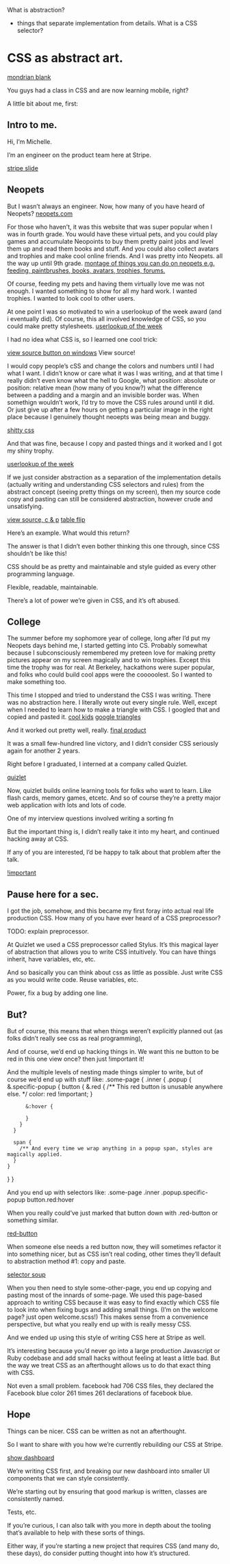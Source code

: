 What is abstraction?
- things that separate implementation from details.
What is a CSS selector?



# CSS as abstract art.
[mondrian blank]()


You guys had a class in CSS and are now learning mobile, right?

A little bit about me, first:
## Intro to me.

Hi, I’m Michelle.

I’m an engineer on the product team here at Stripe.

[stripe slide]()


## Neopets

But I wasn’t always an engineer. Now, how many of you have heard of Neopets?
[neopets.com]()

For those who haven’t, it was this website that was super popular when I was in fourth grade. You would have these virtual pets, and you could play games and accumulate Neopoints to buy them pretty paint jobs and level them up and read them books and stuff. And you could also collect avatars and trophies and make cool online friends. And I was pretty into Neopets. all the way up until 9th grade.
[montage of things you can do on neopets e.g. feeding, paintbrushes, books, avatars, trophies, forums.]()

Of course, feeding my pets and having them virtually love me was not enough. I wanted something to show for all my hard work. I wanted trophies. I wanted to look cool to other users.


At one point I was so motivated to win a userlookup of the week award (and i eventually did). Of course, this all involved knowledge of CSS, so you could make pretty stylesheets.
[userlookup of the week]()


I had no idea what CSS is, so I learned one cool trick:

[view source button on windows]()
View source!

I would copy people’s cSS and change the colors and numbers until I had what I want. I didn’t know or care what it was I was writing, and at that time I really didn’t even know what the hell to Google, what position: absolute or position: relative mean (how many of you know?) what the difference between a padding and a margin and an invisible border was. When somethign wouldn’t work, I’d try to move the CSS rules around until it did. Or just give up after a few hours on getting a particular image in the right place because I genuinely thought neoepts was being mean and buggy.

[shitty css]()

And that was fine, because I copy and pasted things and it worked and I got my shiny trophy.

[userlookup of the week]()

If we just consider abstraction as a separation of the implementation details (actually writing and understanding CSS selectors and rules) from the abstract concept (seeing pretty things on my screen), then my source code copy and pasting can still be considered abstraction, however crude and unsatisfying.

[view source, c & p]()
[table flip]()

Here’s an example. What would this return?

The answer is that I didn’t even bother thinking this one through, since CSS shouldn’t be like this!

CSS should be as pretty and maintainable and style guided as every other programming language.


Flexible, readable, maintainable.

There’s a lot of power we’re given in CSS, and it’s oft abused.

## College

The summer before my sophomore year of college, long after I’d put my Neopets days behind me, I started getting into CS. Probably somewhat because I subconsciously remembered my preteen love for making pretty pictures appear on my screen magically and to win trophies. Except this time the trophy was for real. At Berkeley, hackathons were super popular, and folks who could build cool apps were the cooooolest. So I wanted to make something too.

This time I stopped and tried to understand the CSS I was writing. There was no abstraction here. I literally wrote out every single rule. Well, except when I needed to learn how to make a triangle with CSS. I googled that and copied and pasted it.
[cool kids]()
[google triangles]()

And it worked out pretty well, really.
[final product]()

It was a small few-hundred line victory, and I didn’t consider CSS seriously again for another 2 years. 


Right before I graduated, I interned at a company called Quizlet.

[quizlet]()

Now, quizlet builds online learning tools for folks who want to learn. Like flash cards, memory games, etcetc. And so of course they’re a pretty major web application with lots and lots of code.

One of my interview questions involved writing a sorting fn

But the important thing is, I didn’t really take it into my heart, and continued hacking away at CSS.

If any of you are interested, I’d be happy to talk about that problem after the talk.


[!important]()


## Pause here for a sec.

I got the job, somehow, and this became my first foray into actual real life production CSS. How many of you have ever heard of a CSS preprocessor?


TODO: explain preprocessor.

At Quizlet we used a CSS preprocessor called Stylus. It’s this magical layer of abstraction that allows you to write CSS intuitively. You can have things inherit, have variables, etc, etc.

And so basically you can think about css as little as possible. Just write CSS as you would write code. Reuse variables, etc.

Power, fix a bug by adding one line.

## But?

But of course, this means that when things weren’t explicitly planned out (as folks didn’t really see css as real programming), 

And of course, we’d end up hacking things in. We want this ne button to be red in this one view once? then just !important it!

And the multiple levels of nesting made things simpler to write, but of course we’d end up with stuff like:
.some-page {
  .inner {
    .popup {
      &.specific-popup {
        button {
          &.red {
            /** This red button is unusable anywhere else. */
            color: red !important;
          }

          &:hover {

          }
        }
      }

      span {
        /** And every time we wrap anything in a popup span, styles are magically applied.
      }
    }
  }
}

And you end up with selectors like:
.some-page .inner .popup.specific-popup button.red:hover

When you really could’ve just marked that button down with .red-button or something similar. 

[red-button]()

When someone else needs a red button now, they will sometimes refactor it into something nicer, but as CSS isn’t real coding, other times they’ll default to abstraction method #1: copy and paste.

[selector soup]()

When you then need to style some-other-page, you end up copying and pasting most of the innards of some-page. We used this page-based approach to writing CSS because it was easy to find exactly which CSS file to look into when fixing bugs and adding small things. (I’m on the welcome page? just open welcome.scss!) This makes sense from a convenience perspective, but what you really end up with is really messy CSS.

And we ended up using this style of writing CSS here at Stripe as well.

It’s interesting because you’d never go into a large production Javascript or Ruby codebase and add small hacks without feeling at least a little bad. But the way we treat CSS as an afterthought allows us to do that exact thing with CSS.

Not even a small problem.
facebook had 706 CSS files, they declared the Facebook blue color 261 times
261 declarations of facebook blue.



## Hope

Things can be nicer. CSS can be written as not an afterthought. 

So I want to share with you how we’re currently rebuilding our CSS at Stripe.

[show dashboard]()

We’re writing CSS first, and breaking our new dashboard into smaller UI components that we can style consistently.

We’re starting out by ensuring that good markup is written, classes are consistently named.

Tests, etc.

If you’re curious, I can also talk with you more in depth about the tooling that’s available to help with these sorts of things.

Either way, if you’re starting a new project that requires CSS (and many do, these days), do consider putting thought into how it’s structured.


